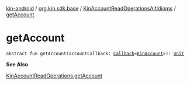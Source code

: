 [kin-android](../../index.md) / [org.kin.sdk.base](../index.md) / [KinAccountReadOperationsAltIdioms](index.md) / [getAccount](./get-account.md)

# getAccount

`abstract fun getAccount(accountCallback: `[`Callback`](../../org.kin.sdk.base.tools/-callback/index.md)`<`[`KinAccount`](../../org.kin.sdk.base.models/-kin-account/index.md)`>): `[`Unit`](https://kotlinlang.org/api/latest/jvm/stdlib/kotlin/-unit/index.html)

**See Also**

[KinAccountReadOperations.getAccount](../-kin-account-read-operations/get-account.md)

